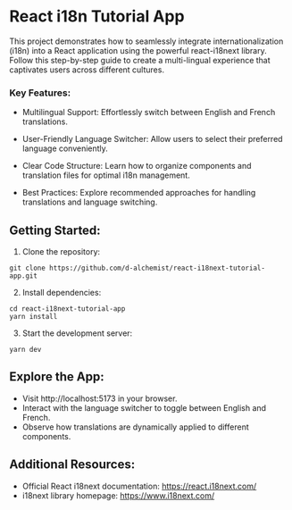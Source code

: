 # React i18n Tutorial App
This project demonstrates how to seamlessly integrate internationalization (i18n) into a React application using the powerful react-i18next library. Follow this step-by-step guide to create a multi-lingual experience that captivates users across different cultures.

### Key Features:
- Multilingual Support: Effortlessly switch between English and French translations.

- User-Friendly Language Switcher: Allow users to select their preferred language conveniently.

- Clear Code Structure: Learn how to organize components and translation files for optimal i18n management.

- Best Practices: Explore recommended approaches for handling translations and language switching.

## Getting Started:
1. Clone the repository: 
```
git clone https://github.com/d-alchemist/react-i18next-tutorial-app.git
```

2. Install dependencies: 
```
cd react-i18next-tutorial-app
yarn install
```

3. Start the development server:
```
yarn dev
```

## Explore the App:

- Visit http://localhost:5173 in your browser.
- Interact with the language switcher to toggle between English and French.
- Observe how translations are dynamically applied to different components.

## Additional Resources:
- Official React i18next documentation: https://react.i18next.com/
- i18next library homepage: https://www.i18next.com/